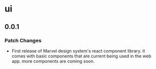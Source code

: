 # ui

## 0.0.1

### Patch Changes

- First release of Marvel design system's react component library. it comes with basic components that are current being used in the web app. more components are coming soon.

